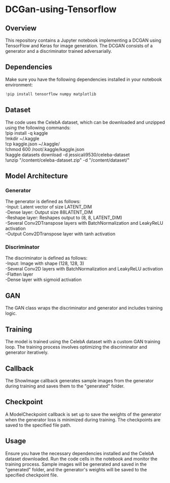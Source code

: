 # DCGan-using-Tensorflow
## Overview

This repository contains a Jupyter notebook implementing a DCGAN using TensorFlow and Keras for image generation. The DCGAN consists of a generator and a discriminator trained adversarially.

## Dependencies

Make sure you have the following dependencies installed in your notebook environment:

```python
!pip install tensorflow numpy matplotlib
``` 
## Dataset
The code uses the CelebA dataset, which can be downloaded and unzipped using the following commands:  
  !pip install -q kaggle  
  !mkdir ~/.kaggle  
  !cp kaggle.json ~/.kaggle/  
  !chmod 600 /root/.kaggle/kaggle.json  
  !kaggle datasets download -d jessicali9530/celeba-dataset  
  !unzip "/content/celeba-dataset.zip" -d "/content/dataset/"  
  
## Model Architecture
### Generator
The generator is defined as follows:  
  -Input: Latent vector of size LATENT_DIM   
  -Dense layer: Output size 88LATENT_DIM  
  -Reshape layer: Reshapes output to (8, 8, LATENT_DIM)  
  -Several Conv2DTranspose layers with BatchNormalization and LeakyReLU activation  
  -Output Conv2DTranspose layer with tanh activation  
### Discriminator  

The discriminator is defined as follows:  
  -Input: Image with shape (128, 128, 3)  
  -Several Conv2D layers with BatchNormalization and LeakyReLU activation  
  -Flatten layer  
  -Dense layer with sigmoid activation  
  
## GAN
The GAN class wraps the discriminator and generator and includes training logic.  

## Training
The model is trained using the CelebA dataset with a custom GAN training loop. The training process involves optimizing the discriminator and generator iteratively.  

## Callback
The ShowImage callback generates sample images from the generator during training and saves them to the "generated" folder.  

## Checkpoint
A ModelCheckpoint callback is set up to save the weights of the generator when the generator loss is minimized during training. The checkpoints are saved to the specified file path.  

## Usage
Ensure you have the necessary dependencies installed and the CelebA dataset downloaded. Run the code cells in the notebook and monitor the training process. Sample images will be generated and saved in the "generated" folder, and the generator's weights will be saved to the specified checkpoint file.




